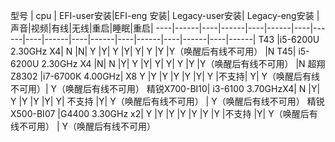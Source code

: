 型号 | cpu | EFI-user安装|EFI-eng 安装| Legacy-user安装| Legacy-eng安装 | 声音|视频|有线|无线|重启|睡眠|重启|
----|------|----|------|----|------|----|------|----|------|----|------|----|------|----|------|----|------|
T43	|i5-6200U 2.30GHz X4|	N	|N|	Y	|Y|	Y	|Y|	Y|	Y	|Y	|Y（唤醒后有线不可用）	|N
T45|	i5-6200U 2.30GHz X4	|N|	N	|Y|	Y	|Y|	Y|	Y|	Y	|Y	|Y（唤醒后有线不可用）	|N
超翔Z8302	|i7-6700K 4.00GHz| X8	Y	|Y	|Y	|Y	|Y	|Y|	Y	|不支持|	Y|	Y（唤醒后有线不可用）|		Y（唤醒后有线不可用）
精锐X700-BI10|	i3-6100 3.70GHzX4|	N	|Y|	Y	|Y	|Y	|Y|	Y|	不支持	|Y|	Y（唤醒后有线不可用）	|	Y（唤醒后有线不可用）
精锐X500-BI07	|G4400 3.30GHz x2|	Y	|Y	|Y	|Y	|Y	|Y	|Y	|不支持	|Y|	Y（唤醒后有线不可用）	|	Y（唤醒后有线不可用）



